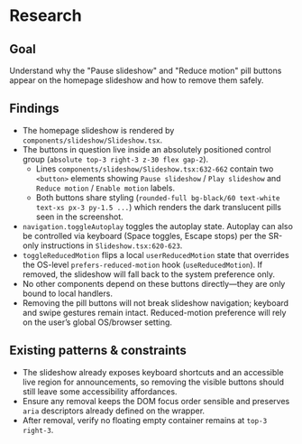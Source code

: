 # Research

## Goal
Understand why the "Pause slideshow" and "Reduce motion" pill buttons appear on the homepage slideshow and how to remove them safely.

## Findings
- The homepage slideshow is rendered by `components/slideshow/Slideshow.tsx`.
- The buttons in question live inside an absolutely positioned control group (`absolute top-3 right-3 z-30 flex gap-2`).
  - Lines `components/slideshow/Slideshow.tsx:632-662` contain two `<button>` elements showing `Pause slideshow` / `Play slideshow` and `Reduce motion` / `Enable motion` labels.
  - Both buttons share styling (`rounded-full bg-black/60 text-white text-xs px-3 py-1.5 ...`) which renders the dark translucent pills seen in the screenshot.
- `navigation.toggleAutoplay` toggles the autoplay state. Autoplay can also be controlled via keyboard (Space toggles, Escape stops) per the SR-only instructions in `Slideshow.tsx:620-623`.
- `toggleReducedMotion` flips a local `userReducedMotion` state that overrides the OS-level `prefers-reduced-motion` hook (`useReducedMotion`). If removed, the slideshow will fall back to the system preference only.
- No other components depend on these buttons directly—they are only bound to local handlers.
- Removing the pill buttons will not break slideshow navigation; keyboard and swipe gestures remain intact. Reduced-motion preference will rely on the user’s global OS/browser setting.

## Existing patterns & constraints
- The slideshow already exposes keyboard shortcuts and an accessible live region for announcements, so removing the visible buttons should still leave some accessibility affordances.
- Ensure any removal keeps the DOM focus order sensible and preserves `aria` descriptors already defined on the wrapper.
- After removal, verify no floating empty container remains at `top-3 right-3`.
